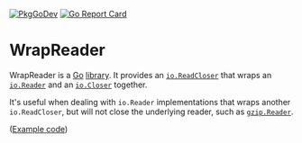 [![PkgGoDev](https://pkg.go.dev/badge/github.com/fishy/wrapreader)](https://pkg.go.dev/github.com/fishy/wrapreader)
[![Go Report Card](https://goreportcard.com/badge/github.com/fishy/wrapreader)](https://goreportcard.com/report/github.com/fishy/wrapreader)

# WrapReader

WrapReader is a [Go](https://golang.org)
[library](https://pkg.go.dev/github.com/fishy/wrapreader).
It provides an [`io.ReadCloser`](https://pkg.go.dev/io?tab=doc#ReadCloser)
that wraps an [`io.Reader`](https://pkg.go.dev/io?tab=doc#Reader) and
an [`io.Closer`](https://pkg.go.dev/io?tab=doc#Closer) together.

It's useful when dealing with `io.Reader` implementations that wraps another
`io.ReadCloser`, but will not close the underlying reader, such as
[`gzip.Reader`](https://pkg.go.dev/compress/gzip?tab=doc#Reader).

([Example code](https://pkg.go.dev/github.com/fishy/wrapreader?tab=doc#example-Wrap))
